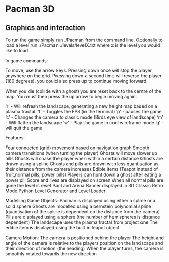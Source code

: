 Pacman 3D
=========

Graphics and interaction
----

To run the game simply run ./Pacman from the command line.
Optionally to load a level run ./Pacman ./levels/levelX.txt where x is the level you would like to load.

In game commands:

To move, use the arrow keys.
Pressing down once will stop the player anywhere on the grid.
Pressing down a second time will reverse the player (180 degrees),
you could also press up to continue moving forward.

When you die (collide with a ghost) you are reset back to the centre of the map.
You must then press the up arrow to begin moving again.

‘r’ - Will refresh the landscape, generating a new height map based on a plasma fractal.
‘f’ - Toggles the FPS (in the terminal)
‘p’ - pauses the game
‘c’ - Changes the camera to classic mode (Birds eye view of landscape)
‘m’ - Will flatten the landscape
‘w’ - Play the game in cool wireframe mode
‘q’ - will quit the game 

Features:

Four connected (grid) movement based on navigation graph
Smooth camera transitions (when turning the player) 
Ghosts will move slower up hills
Ghosts will chase the player when within a certain distance
Ghosts are drawn using a spline
Ghosts and pills are drawn with less quantisation as their distance from the camera increases
Edible items (Teapot instead of fruit,normal pills, power pills)
Players can hunt down a ghost after eating a power pill
Score and lives are displayed on screen
When all normal pills are gone the level is reset
PacLand Arena Banner displayed in 3D
Classic Retro Mode
Python Level Generator and Level Loader

Modelling Game Objects:
Pacman is displayed using either a spline or a solid sphere
Ghosts are modelled using a bernstein polynomial spline (quantisation of the spline is dependent on the distance from the camera)
Pills are displayed using a sphere (the number of hemispheres is distance dependent)
The landscape uses the plasma fractal from project one
The edible item is displayed using the built in teapot object

Camera Motion:
The camera is positioned behind the player
The height and angle of the camera is relative to the players position on the landscape and their direction of motion (the heading)
When the player turns, the camera is smoothly rotated towards the new direction
